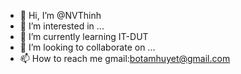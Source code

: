 - 👋 Hi, I’m @NVThinh
- 👀 I’m interested in ...
- 🌱 I’m currently learning  IT-DUT
- 💞️ I’m looking to collaborate on ...
- 📫 How to reach me gmail:botamhuyet@gmail.com

<!---
bothenthung/bothenthung is a ✨ special ✨ repository because its `README.md` (this file) appears on your GitHub profile.
You can click the Preview link to take a look at your changes.
--->
